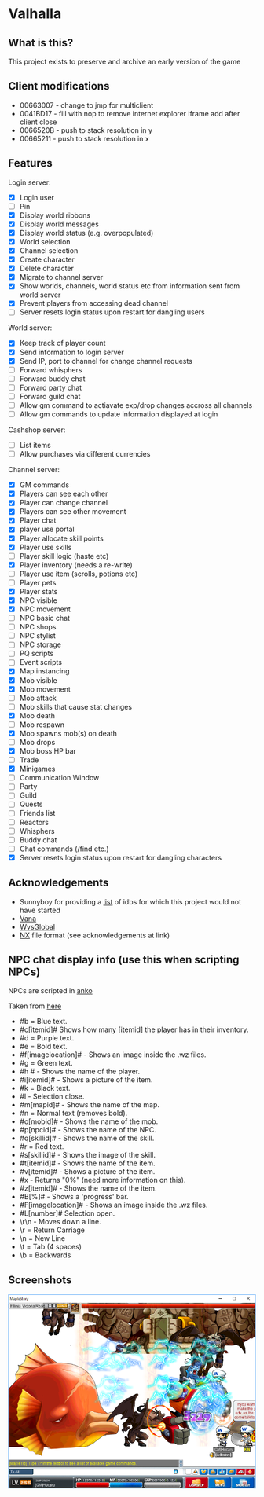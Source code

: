 # Valhalla

## What is this?

This project exists to preserve and archive an early version of the game

## Client modifications

- 00663007 - change to jmp for multiclient
- 0041BD17 - fill with nop to remove internet explorer iframe add after client close
- 0066520B - push to stack resolution in y
- 00665211 - push to stack resolution in x

## Features

Login server:
- [x] Login user
- [ ] Pin
- [x] Display world ribbons
- [x] Display world messages
- [x] Display world status (e.g. overpopulated)
- [x] World selection
- [x] Channel selection
- [x] Create character
- [x] Delete character
- [x] Migrate to channel server
- [x] Show worlds, channels, world status etc from information sent from world server
- [x] Prevent players from accessing dead channel
- [ ] Server resets login status upon restart for dangling users

World server:

- [x] Keep track of player count
- [x] Send information to login server
- [x] Send IP, port to channel for change channel requests
- [ ] Forward whisphers
- [ ] Forward buddy chat
- [ ] Forward party chat
- [ ] Forward guild chat
- [ ] Allow gm command to actiavate exp/drop changes accross all channels
- [ ] Allow gm commands to update information displayed at login

Cashshop server:
- [ ] List items
- [ ] Allow purchases via different currencies

Channel server:

- [x] GM commands
- [x] Players can see each other
- [x] Player can change channel
- [x] Players can see other movement
- [x] Player chat
- [x] player use portal
- [x] Player allocate skill points
- [x] Player use skills
- [ ] Player skill logic (haste etc)
- [x] Player inventory (needs a re-write)
- [ ] Player use item (scrolls, potions etc)
- [ ] Player pets
- [x] Player stats
- [x] NPC visible
- [x] NPC movement
- [ ] NPC basic chat
- [ ] NPC shops
- [ ] NPC stylist
- [ ] NPC storage
- [ ] PQ scripts
- [ ] Event scripts
- [x] Map instancing
- [x] Mob visible
- [x] Mob movement
- [ ] Mob attack
- [ ] Mob skills that cause stat changes
- [x] Mob death
- [ ] Mob respawn
- [x] Mob spawns mob(s) on death
- [ ] Mob drops
- [x] Mob boss HP bar
- [ ] Trade
- [x] Minigames
- [ ] Communication Window
- [ ] Party
- [ ] Guild
- [ ] Quests
- [ ] Friends list
- [ ] Reactors
- [ ] Whisphers
- [ ] Buddy chat
- [ ] Chat commands (/find etc.)
- [x] Server resets login status upon restart for dangling characters

## Acknowledgements

- Sunnyboy for providing a [list](http://forum.ragezone.com/f921/library-idbs-versions-named-addresses-987815/) of idbs for which this project would not have started
- [Vana](https://github.com/retep998/Vana)
- [WvsGlobal](https://github.com/diamondo25/WvsGlobal)
- [NX](https://nxformat.github.io/) file format (see acknowledgements at link)

## NPC chat display info (use this when scripting NPCs)

NPCs are scripted in [anko](https://github.com/mattn/anko)

Taken from [here](http://forum.ragezone.com/f428/add-learning-npcs-start-finish-643364/)

- #b = Blue text.
- #c[itemid]# Shows how many [itemid] the player has in their inventory.
- #d = Purple text.
- #e = Bold text.
- #f[imagelocation]# - Shows an image inside the .wz files.
- #g = Green text.
- #h # - Shows the name of the player.
- #i[itemid]# - Shows a picture of the item.
- #k = Black text.
- #l - Selection close.
- #m[mapid]# - Shows the name of the map.
- #n = Normal text (removes bold).
- #o[mobid]# - Shows the name of the mob.
- #p[npcid]# - Shows the name of the NPC.
- #q[skillid]# - Shows the name of the skill.
- #r = Red text.
- #s[skillid]# - Shows the image of the skill.
- #t[itemid]# - Shows the name of the item.
- #v[itemid]# - Shows a picture of the item.
- #x - Returns "0%" (need more information on this).
- #z[itemid]# - Shows the name of the item.
- #B[%]# - Shows a 'progress' bar.
- #F[imagelocation]# - Shows an image inside the .wz files.
- #L[number]# Selection open.
- \r\n - Moves down a line.
- \r = Return Carriage
- \n = New Line
- \t = Tab (4 spaces)
- \b = Backwards

## Screenshots

![Bosses](img/bosses.PNG?raw=true "Bosses")